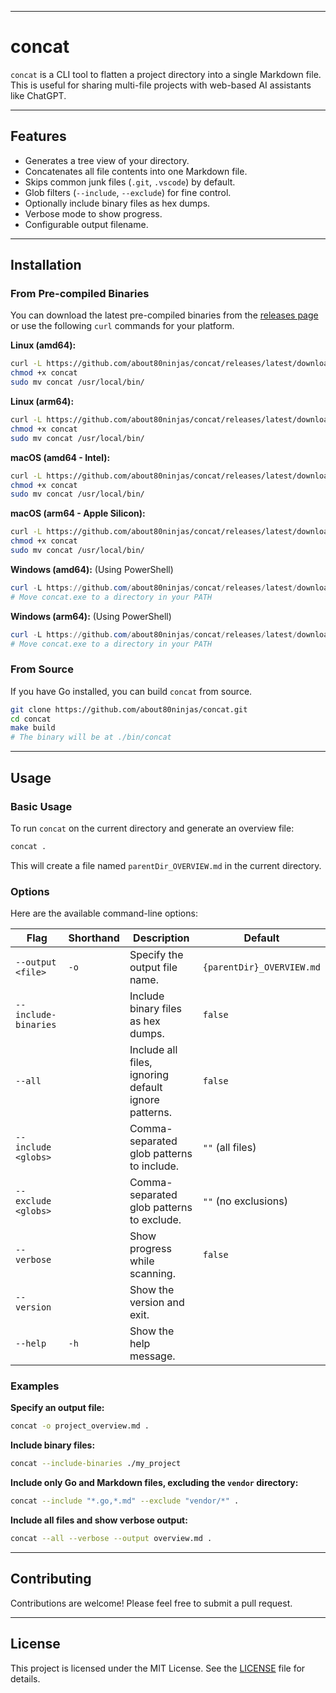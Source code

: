 -----

# concat

[](https://github.com/about80ninjas/concat/actions/workflows/go.yml)
[](https://www.google.com/search?q=https://github.com/about80ninjas/concat/releases/latest)

`concat` is a CLI tool to flatten a project directory into a single Markdown file. This is useful for sharing multi-file projects with web-based AI assistants like ChatGPT.

-----

## Features

  - Generates a tree view of your directory.
  - Concatenates all file contents into one Markdown file.
  - Skips common junk files (`.git`, `.vscode`) by default.
  - Glob filters (`--include`, `--exclude`) for fine control.
  - Optionally include binary files as hex dumps.
  - Verbose mode to show progress.
  - Configurable output filename.

-----

## Installation

### From Pre-compiled Binaries

You can download the latest pre-compiled binaries from the [releases page](https://www.google.com/search?q=https://github.com/about80ninjas/concat/releases/latest) or use the following `curl` commands for your platform.

**Linux (amd64):**

```bash
curl -L https://github.com/about80ninjas/concat/releases/latest/download/concat-linux-amd64 -o concat
chmod +x concat
sudo mv concat /usr/local/bin/
```

**Linux (arm64):**

```bash
curl -L https://github.com/about80ninjas/concat/releases/latest/download/concat-linux-arm64 -o concat
chmod +x concat
sudo mv concat /usr/local/bin/
```

**macOS (amd64 - Intel):**

```bash
curl -L https://github.com/about80ninjas/concat/releases/latest/download/concat-darwin-amd64 -o concat
chmod +x concat
sudo mv concat /usr/local/bin/
```

**macOS (arm64 - Apple Silicon):**

```bash
curl -L https://github.com/about80ninjas/concat/releases/latest/download/concat-darwin-arm64 -o concat
chmod +x concat
sudo mv concat /usr/local/bin/
```

**Windows (amd64):**
(Using PowerShell)

```powershell
curl -L https://github.com/about80ninjas/concat/releases/latest/download/concat-windows-amd64.exe -o concat.exe
# Move concat.exe to a directory in your PATH
```

**Windows (arm64):**
(Using PowerShell)

```powershell
curl -L https://github.com/about80ninjas/concat/releases/latest/download/concat-windows-arm64.exe -o concat.exe
# Move concat.exe to a directory in your PATH
```

### From Source

If you have Go installed, you can build `concat` from source.

```bash
git clone https://github.com/about80ninjas/concat.git
cd concat
make build
# The binary will be at ./bin/concat
```

-----

## Usage

### Basic Usage

To run `concat` on the current directory and generate an overview file:

```bash
concat .
```

This will create a file named `parentDir_OVERVIEW.md` in the current directory.

### Options

Here are the available command-line options:

| Flag                 | Shorthand | Description                                           | Default                             |
| -------------------- | --------- | ----------------------------------------------------- | ----------------------------------- |
| `--output <file>`    | `-o`      | Specify the output file name.                         | `{parentDir}_OVERVIEW.md`           |
| `--include-binaries` |           | Include binary files as hex dumps.                    | `false`                             |
| `--all`              |           | Include all files, ignoring default ignore patterns.  | `false`                             |
| `--include <globs>`  |           | Comma-separated glob patterns to include.             | `""` (all files)                    |
| `--exclude <globs>`  |           | Comma-separated glob patterns to exclude.             | `""` (no exclusions)                |
| `--verbose`          |           | Show progress while scanning.                         | `false`                             |
| `--version`          |           | Show the version and exit.                            |                                     |
| `--help`             | `-h`      | Show the help message.                                |                                     |

### Examples

**Specify an output file:**

```bash
concat -o project_overview.md .
```

**Include binary files:**

```bash
concat --include-binaries ./my_project
```

**Include only Go and Markdown files, excluding the `vendor` directory:**

```bash
concat --include "*.go,*.md" --exclude "vendor/*" .
```

**Include all files and show verbose output:**

```bash
concat --all --verbose --output overview.md .
```

-----

## Contributing

Contributions are welcome\! Please feel free to submit a pull request.

-----

## License

This project is licensed under the MIT License. See the [LICENSE](LICENSE) file for details.
